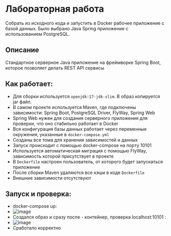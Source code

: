 # Лабораторная работа

Собрать из исходного кода и запустить в Docker рабочее приложение с базой данных. Было выбрано Java Spring приложение с использованием PostgreSQL.

## Описание

Стандартное серверное Java приложение на фреймворке Spring Boot, которое позволяет делать REST API сервисы

## Как работает:

* Для сборки используется `openjdk:17-jdk-slim`. В образ копируется jar файл.
* В самом проекте используется Maven, где подключены зависимости: Spring Boot, PostgreSQL Driver, FlyWay, Spring Web
* Spring Web нужен для создания серверного приложения для проверки, что оно стабильно работает в Docker
* Вся конфигурация базы данных работает через переменные окружения, указанные в `docker-compose.yml`
* Созданы все тома для хранения зависимостей и данных
* Запуск происходит с помощью docker-compose на порту 10101
* Используется автоматическая миграция с помощью FlyWay, зависимость которой присутствует в проекте
* В `Dockerfile` настроен пользователь, от которого будет запускаться приложение
* После сборки Maven удаляются все кэши в коде `Dockerfile`
* Внешние зависимости отсутствуют

## Запуск и проверка:
* docker-compose up:
* ![image](https://github.com/user-attachments/assets/462a1162-018f-46fd-bb47-d4ea361260e5)
* Создался образ и сразу после - контейнер, проверка localhost:10101 :
* ![image](https://github.com/user-attachments/assets/8a6ce251-f693-49fe-8faf-fa5ce96dc188)
* Сработало корректно
 

